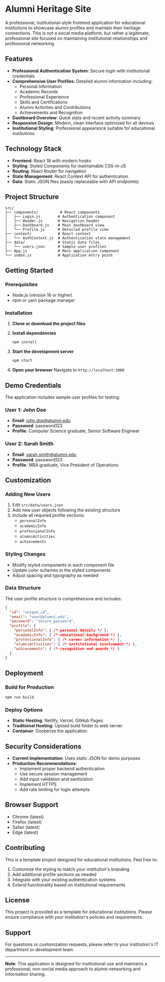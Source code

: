 # Alumni Heritage Site

A professional, institutional-style frontend application for educational institutions to showcase alumni profiles and maintain their heritage connections. This is not a social media platform, but rather a legitimate, professional site focused on maintaining institutional relationships and professional networking.

## Features

- **Professional Authentication System**: Secure login with institutional credentials
- **Comprehensive User Profiles**: Detailed alumni information including:
  - Personal Information
  - Academic Records
  - Professional Experience
  - Skills and Certifications
  - Alumni Activities and Contributions
  - Achievements and Recognition
- **Dashboard Overview**: Quick stats and recent activity summary
- **Responsive Design**: Modern, clean interface optimized for all devices
- **Institutional Styling**: Professional appearance suitable for educational institutions

## Technology Stack

- **Frontend**: React 18 with modern hooks
- **Styling**: Styled Components for maintainable CSS-in-JS
- **Routing**: React Router for navigation
- **State Management**: React Context API for authentication
- **Data**: Static JSON files (easily replaceable with API endpoints)

## Project Structure

```
src/
├── components/          # React components
│   ├── Login.js        # Authentication component
│   ├── Header.js       # Navigation header
│   ├── Dashboard.js    # Main dashboard view
│   └── Profile.js      # Detailed profile view
├── context/            # React context
│   └── AuthContext.js  # Authentication state management
├── data/               # Static data files
│   └── users.json      # Sample user profiles
├── App.js              # Main application component
└── index.js            # Application entry point
```

## Getting Started

### Prerequisites

- Node.js (version 16 or higher)
- npm or yarn package manager

### Installation

1. **Clone or download the project files**

2. **Install dependencies**
   ```bash
   npm install
   ```

3. **Start the development server**
   ```bash
   npm start
   ```

4. **Open your browser**
   Navigate to `http://localhost:3000`

## Demo Credentials

The application includes sample user profiles for testing:

### User 1: John Doe
- **Email**: john.doe@alumni.edu
- **Password**: password123
- **Profile**: Computer Science graduate, Senior Software Engineer

### User 2: Sarah Smith
- **Email**: sarah.smith@alumni.edu
- **Password**: password123
- **Profile**: MBA graduate, Vice President of Operations

## Customization

### Adding New Users

1. Edit `src/data/users.json`
2. Add new user objects following the existing structure
3. Include all required profile sections:
   - `personalInfo`
   - `academicInfo`
   - `professionalInfo`
   - `alumniActivities`
   - `achievements`

### Styling Changes

- Modify styled components in each component file
- Update color schemes in the styled components
- Adjust spacing and typography as needed

### Data Structure

The user profile structure is comprehensive and includes:

```json
{
  "id": "unique_id",
  "email": "user@alumni.edu",
  "password": "secure_password",
  "profile": {
    "personalInfo": { /* personal details */ },
    "academicInfo": { /* educational background */ },
    "professionalInfo": { /* career information */ },
    "alumniActivities": { /* institutional involvement */ },
    "achievements": { /* recognition and awards */ }
  }
}
```

## Deployment

### Build for Production

```bash
npm run build
```

### Deploy Options

- **Static Hosting**: Netlify, Vercel, GitHub Pages
- **Traditional Hosting**: Upload build folder to web server
- **Container**: Dockerize the application

## Security Considerations

- **Current Implementation**: Uses static JSON for demo purposes
- **Production Recommendations**:
  - Implement proper backend authentication
  - Use secure session management
  - Add input validation and sanitization
  - Implement HTTPS
  - Add rate limiting for login attempts

## Browser Support

- Chrome (latest)
- Firefox (latest)
- Safari (latest)
- Edge (latest)

## Contributing

This is a template project designed for educational institutions. Feel free to:

1. Customize the styling to match your institution's branding
2. Add additional profile sections as needed
3. Integrate with your existing authentication systems
4. Extend functionality based on institutional requirements

## License

This project is provided as a template for educational institutions. Please ensure compliance with your institution's policies and requirements.

## Support

For questions or customization requests, please refer to your institution's IT department or development team.

---

**Note**: This application is designed for institutional use and maintains a professional, non-social media approach to alumni networking and information sharing.
